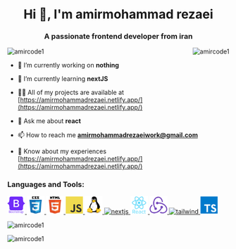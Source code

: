 <h1 align="center">Hi 👋, I'm amirmohammad rezaei</h1>
<h3 align="center">A passionate frontend developer from iran</h3>

<img src="https://media2.giphy.com/media/v1.Y2lkPTc5MGI3NjExOTM2YzZreWlqMDBzaDIyNWtnYmdlbDM0cDlrcHBxMmpiazJ6ejFicSZlcD12MV9naWZzX3NlYXJjaCZjdD1n/HLB0nLA36GCCo6JuB5/giphy.gif" align="right" alt="amircode1" />

<p align="left"> <img src="https://komarev.com/ghpvc/?username=amircode1&label=Profile%20views&color=0e75b6&style=flat" alt="amircode1" /> </p>

- 🔭 I’m currently working on **nothing**

- 🌱 I’m currently learning **nextJS**

- 👨‍💻 All of my projects are available at [https://amirmohammadrezaei.netlify.app/](https://amirmohammadrezaei.netlify.app/)

- 💬 Ask me about **react**

- 📫 How to reach me **amirmohammadrezaeiwork@gmail.com**

- 📄 Know about my experiences [https://amirmohammadrezaei.netlify.app/](https://amirmohammadrezaei.netlify.app/)


<h3 align="left">Languages and Tools:</h3>
<p align="left"> <a href="https://getbootstrap.com" target="_blank" rel="noreferrer"> <img src="https://raw.githubusercontent.com/devicons/devicon/master/icons/bootstrap/bootstrap-plain-wordmark.svg" alt="bootstrap" width="40" height="40"/> </a> <a href="https://www.w3schools.com/css/" target="_blank" rel="noreferrer"> <img src="https://raw.githubusercontent.com/devicons/devicon/master/icons/css3/css3-original-wordmark.svg" alt="css3" width="40" height="40"/> </a> <a href="https://www.w3.org/html/" target="_blank" rel="noreferrer"> <img src="https://raw.githubusercontent.com/devicons/devicon/master/icons/html5/html5-original-wordmark.svg" alt="html5" width="40" height="40"/> </a> <a href="https://developer.mozilla.org/en-US/docs/Web/JavaScript" target="_blank" rel="noreferrer"> <img src="https://raw.githubusercontent.com/devicons/devicon/master/icons/javascript/javascript-original.svg" alt="javascript" width="40" height="40"/> </a> <a href="https://www.linux.org/" target="_blank" rel="noreferrer"> <img src="https://raw.githubusercontent.com/devicons/devicon/master/icons/linux/linux-original.svg" alt="linux" width="40" height="40"/> </a> <a href="https://nextjs.org/" target="_blank" rel="noreferrer"> <img src="https://cdn.worldvectorlogo.com/logos/nextjs-2.svg" alt="nextjs" width="40" height="40"/> </a> <a href="https://reactjs.org/" target="_blank" rel="noreferrer"> <img src="https://raw.githubusercontent.com/devicons/devicon/master/icons/react/react-original-wordmark.svg" alt="react" width="40" height="40"/> </a> <a href="https://redux.js.org" target="_blank" rel="noreferrer"> <img src="https://raw.githubusercontent.com/devicons/devicon/master/icons/redux/redux-original.svg" alt="redux" width="40" height="40"/> </a> <a href="https://tailwindcss.com/" target="_blank" rel="noreferrer"> <img src="https://www.vectorlogo.zone/logos/tailwindcss/tailwindcss-icon.svg" alt="tailwind" width="40" height="40"/> </a> <a href="https://www.typescriptlang.org/" target="_blank" rel="noreferrer"> <img src="https://raw.githubusercontent.com/devicons/devicon/master/icons/typescript/typescript-original.svg" alt="typescript" width="40" height="40"/> </a> </p>

<p><img src="https://github-readme-stats.vercel.app/api/top-langs?username=amircode1&show_icons=true&locale=en&layout=compact" alt="amircode1" /></p>



<p><img src="https://github-readme-streak-stats.herokuapp.com/?user=amircode1&" alt="amircode1" /></p>
